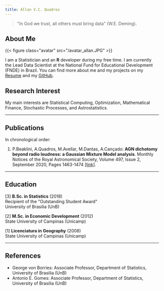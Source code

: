```yaml
---
title: Allan V.C. Quadros
---
```


> "In God we trust, all others must bring data" (W.E. Deming).

## About Me

{{< figure class="avatar" src="/avatar_allan.JPG" >}}

I am a Statistician and an __R__ developer during my free time. I am currently the Lead Data Scientist at the National Fund for Educational Development (FNDE) in Brazil. You can find more about me and my projects on my [Resume](/resume.pdf) and my [GitHub](https://github.com/allanvc).

## Research Interest

My main interests are Statistical Computing, Optimization, Mathematical Finance, Stochastic Processes, and Astrostatistics.

---

## Publications

In chronological order:

1. P.Beaklini, A.Quadros, M.Avellar, M.Dantas, A.Cançado: __AGN dichotomy beyond radio loudness: a Gaussian Mixture Model analysis__. Monthly Notices of the Royal Astronomical Society, Volume 497, Issue 2, September 2020, Pages
1463-1474 [[link]](https://doi.org/10.1093/mnras/staa2072).

---

## Education

[3] __B.Sc. in Statistics__ (2018)  
Recipient of the "Outstanding Student Award"  
University of Brasilia (UnB)  

[2] __M.Sc. in Economic Development__ (2012)  
State University of Campinas (Unicamp)  

[1] __Licenciatura in Geography__ (2008)  
State University of Campinas (Unicamp)

---

## References

* George von Borries: Associate Professor, Department of Statistics, University of Brasilia (UnB)
* Antonio E. Gomes: Associate Professor, Department of Statistics, University of Brasilia (UnB)

[^1]: This is the first footnote.
[^2]: This is the second footnote.
